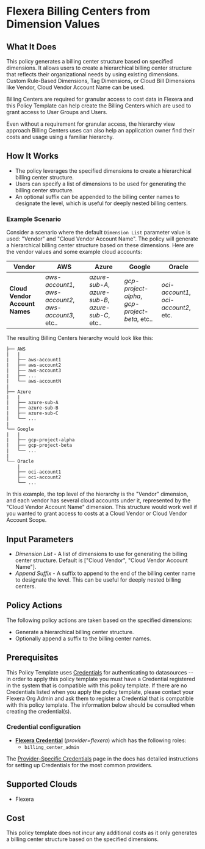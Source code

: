 # Flexera Billing Centers from Dimension Values

## What It Does

This policy generates a billing center structure based on specified dimensions. It allows users to create a hierarchical billing center structure that reflects their organizational needs by using existing dimensions. Custom Rule-Based Dimensions, Tag Dimensions, or Cloud Bill Dimensions like Vendor, Cloud Vendor Account Name can be used.

Billing Centers are required for granular access to cost data in Flexera and this Policy Template can help create the Billing Centers which are used to grant access to User Groups and Users.

Even without a requirement for granular access, the hierarchy view approach Billing Centers uses can also help an application owner find their costs and usage using a familiar hierarchy.

## How It Works

- The policy leverages the specified dimensions to create a hierarchical billing center structure.
- Users can specify a list of dimensions to be used for generating the billing center structure.
- An optional suffix can be appended to the billing center names to designate the level, which is useful for deeply nested billing centers.

### Example Scenario

Consider a scenario where the default `Dimension List` parameter value is used: "Vendor" and "Cloud Vendor Account Name". The policy will generate a hierarchical billing center structure based on these dimensions. Here are the vendor values and some example cloud accounts:

|Vendor|AWS|Azure|Google|Oracle|
|---|---|---|---|---|
|**Cloud Vendor Account Names**|*aws-account1*, *aws-account2*, *aws-account3*, etc..|*azure-sub-A*, *azure-sub-B*, *azure-sub-C*, etc..|*gcp-project-alpha*, *gcp-project-beta*, etc..|*oci-account1*, *oci-account2*, etc.|

The resulting Billing Centers hierarchy would look like this:

```text
├── AWS
|   |
|   ├── aws-account1
|   ├── aws-account2
|   ├── aws-account3
|   ├── ...
|   └── aws-accountN
|
├── Azure
|   |
|   ├── azure-sub-A
|   ├── azure-sub-B
|   ├── azure-sub-C
|   └── ...
|
└── Google
|   |
|   ├── gcp-project-alpha
|   ├── gcp-project-beta
|   └── ...
|
└── Oracle
    |
    ├── oci-account1
    ├── oci-account2
    └── ...
```

In this example, the top level of the hierarchy is the "Vendor" dimension, and each vendor has several cloud accounts under it, represented by the "Cloud Vendor Account Name" dimension. This structure would work well if you wanted to grant access to costs at a Cloud Vendor or Cloud Vendor Account Scope.

## Input Parameters

- *Dimension List* - A list of dimensions to use for generating the billing center structure. Default is ["Cloud Vendor", "Cloud Vendor Account Name"].
- *Append Suffix* - A suffix to append to the end of the billing center name to designate the level. This can be useful for deeply nested billing centers.

## Policy Actions

The following policy actions are taken based on the specified dimensions:

- Generate a hierarchical billing center structure.
- Optionally append a suffix to the billing center names.

## Prerequisites

This Policy Template uses [Credentials](https://docs.flexera.com/flexera/EN/Automation/ManagingCredentialsExternal.htm) for authenticating to datasources -- in order to apply this policy template you must have a Credential registered in the system that is compatible with this policy template. If there are no Credentials listed when you apply the policy template, please contact your Flexera Org Admin and ask them to register a Credential that is compatible with this policy template. The information below should be consulted when creating the credential(s).

### Credential configuration

- [**Flexera Credential**](https://docs.flexera.com/flexera/EN/Automation/ProviderCredentials.htm) (*provider=flexera*) which has the following roles:
  - `billing_center_admin`

The [Provider-Specific Credentials](https://docs.flexera.com/flexera/EN/Automation/ProviderCredentials.htm) page in the docs has detailed instructions for setting up Credentials for the most common providers.

## Supported Clouds

- Flexera

## Cost

This policy template does not incur any additional costs as it only generates a billing center structure based on the specified dimensions.
